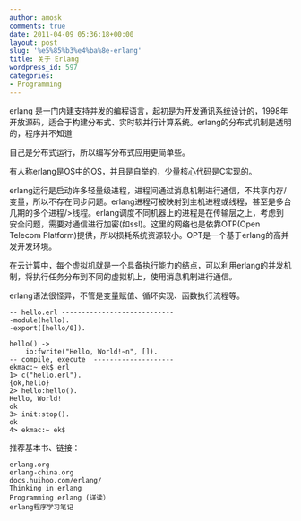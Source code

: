 ```yaml
---
author: amosk
comments: true
date: 2011-04-09 05:36:18+00:00
layout: post
slug: '%e5%85%b3%e4%ba%8e-erlang'
title: 关于 Erlang
wordpress_id: 597
categories:
- Programming
---
```





erlang 是一门内建支持并发的编程语言，起初是为开发通讯系统设计的，1998年开放源码，适合于构建分布式、实时软并行计算系统。erlang的分布式机制是透明的，程序并不知道




自己是分布式运行，所以编写分布式应用更简单些。




有人称erlang是OS中的OS，并且是自举的，少量核心代码是C实现的。




erlang运行是启动许多轻量级进程，进程间通过消息机制进行通信，不共享内存/变量，所以不存在同步问题。erlang进程可被映射到主机进程或线程，甚至是多台几期的多个进程/>线程。erlang调度不同机器上的进程是在传输层之上，考虑到安全问题，需要对通信进行加密(如ssl)。这里的网络也是依靠OTP(Open Telecom Platform)提供，所以损耗系统资源较小。OPT是一个基于erlang的高并发开发环境。




在云计算中，每个虚拟机就是一个具备执行能力的结点，可以利用erlang的并发机制，将执行任务分布到不同的虚拟机上，使用消息机制进行通信。




erlang语法很怪异，不管是变量赋值、循环实现、函数执行流程等。






    
    
    -- hello.erl ----------------------------
    -module(hello).
    -export([hello/0]).
    
    hello() ->
        io:fwrite("Hello, World!∼n", []).
    -- compile, execute  --------------------
    ekmac:~ ek$ erl
    1> c("hello.erl").
    {ok,hello}
    2> hello:hello().
    Hello, World!
    ok
    3> init:stop().
    ok
    4> ekmac:~ ek$
    



推荐基本书、链接：

    
    erlang.org
    erlang-china.org
    docs.huihoo.com/erlang/
    Thinking in erlang
    Programming erlang (详读）
    erlang程序学习笔记
